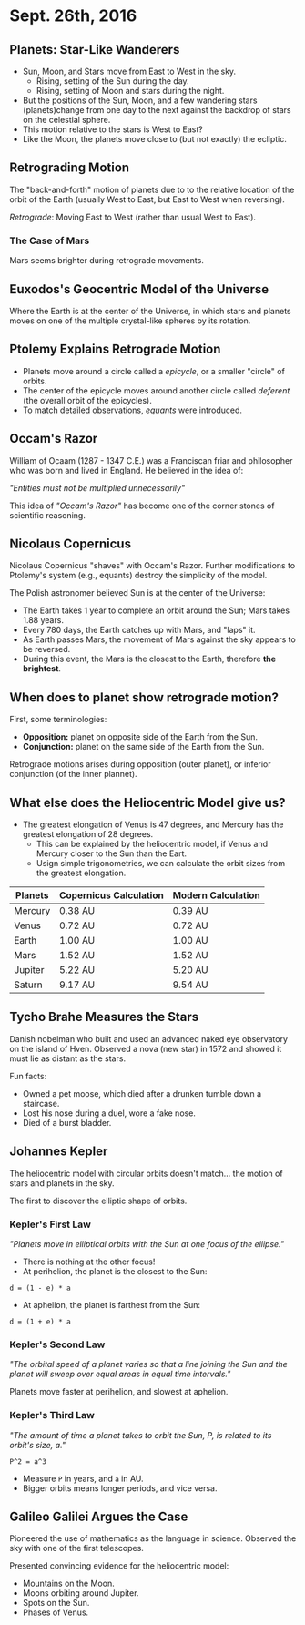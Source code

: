 Sept. 26th, 2016
================

Planets: Star-Like Wanderers
----------------------------

- Sun, Moon, and Stars move from East to West in the sky.
  - Rising, setting of the Sun during the day.
  - Rising, setting of Moon and stars during the night.
- But the positions of the Sun, Moon, and a few wandering stars (planets)change from one day to the next against the backdrop of stars on the celestial sphere.
- This motion relative to the stars is West to East?
- Like the Moon, the planets move close to (but not exactly) the ecliptic.

Retrograding Motion
-------------------

The "back-and-forth" motion of planets due to to the relative location of the orbit of the Earth (usually West to East, but East to West when reversing).

*Retrograde*: Moving East to West (rather than usual West to East).

### The Case of Mars

Mars seems brighter during retrograde movements.

Euxodos's Geocentric Model of the Universe
------------------------------------------

Where the Earth is at the center of the Universe, in which stars and planets moves on one of the multiple crystal-like spheres by its rotation.

Ptolemy Explains Retrograde Motion
----------------------------------

- Planets move around a circle called a *epicycle*, or a smaller "circle" of orbits.
- The center of the epicycle moves around another circle called *deferent* (the overall orbit of the epicycles).
- To match detailed observations, *equants* were introduced.

Occam's Razor
-------------

William of Ocaam (1287 - 1347 C.E.) was a Franciscan friar and philosopher who was born and lived in England. He believed in the idea of:

*"Entities must not be multiplied unnecessarily"*

This idea of *"Occam's Razor"* has become one of the corner stones of scientific reasoning.

<div class="page-break"></div>

Nicolaus Copernicus
-------------------

Nicolaus Copernicus "shaves" with Occam's Razor. Further modifications to Ptolemy's system (e.g., equants) destroy the simplicity of the model.

The Polish astronomer believed Sun is at the center of the Universe:

- The Earth takes 1 year to complete an orbit around the Sun; Mars takes 1.88 years.
- Every 780 days, the Earth catches up with Mars, and "laps" it.
- As Earth passes Mars, the movement of Mars against the sky appears to be reversed.
- During this event, the Mars is the closest to the Earth, therefore **the brightest**.

When does to planet show retrograde motion?
-------------------------------------------

First, some terminologies:

- **Opposition:** planet on opposite side of the Earth from the Sun.
- **Conjunction:** planet on the same side of the Earth from the Sun.

Retrograde motions arises during opposition (outer planet), or inferior conjunction (of the inner plannet).

What else does the Heliocentric Model give us?
----------------------------------------------

- The greatest elongation of Venus is 47 degrees, and Mercury has the greatest elongation of 28 degrees.
  - This can be explained by the heliocentric model, if Venus and Mercury closer to the Sun than the Eart.
  - Usign simple trigonometries, we can calculate the orbit sizes from the greatest elongation.

Planets | Copernicus Calculation | Modern Calculation
--------|------------------------|-------------------
Mercury | 0.38 AU                | 0.39 AU
Venus   | 0.72 AU                | 0.72 AU
Earth   | 1.00 AU                | 1.00 AU
Mars    | 1.52 AU                | 1.52 AU
Jupiter | 5.22 AU                | 5.20 AU
Saturn  | 9.17 AU                | 9.54 AU

Tycho Brahe Measures the Stars
------------------------------

Danish nobelman who built and used an advanced naked eye observatory on the island of Hven. Observed a nova (new star) in 1572 and showed it must lie as distant as the stars.

Fun facts:

- Owned a pet moose, which died after a drunken tumble down a staircase.
- Lost his nose during a duel, wore a fake nose.
- Died of a burst bladder.

Johannes Kepler
---------------

The heliocentric model with circular orbits doesn't match... the motion of stars and planets in the sky.

The first to discover the elliptic shape of orbits.

### Kepler's First Law

*"Planets move in elliptical orbits with the Sun at one focus of the ellipse."*

- There is nothing at the other focus!
- At perihelion, the planet is the closest to the Sun:

`d = (1 - e) * a`

- At aphelion, the planet is farthest from the Sun:

`d = (1 + e) * a`

### Kepler's Second Law

*"The orbital speed of a planet varies so that a line joining the Sun and the planet will sweep over equal areas in equal time intervals."*

Planets move faster at perihelion, and slowest at aphelion.

### Kepler's Third Law

*"The amount of time a planet takes to orbit the Sun, P, is related to its orbit's size, a."*

`P^2 = a^3`

- Measure `P` in years, and `a` in AU.
- Bigger orbits means longer periods, and vice versa.

Galileo Galilei Argues the Case
-------------------------------

Pioneered the use of mathematics as the language in science. Observed the sky with one of the first telescopes.

Presented convincing evidence for the heliocentric model:

- Mountains on the Moon.
- Moons orbiting around Jupiter.
- Spots on the Sun.
- Phases of Venus.
